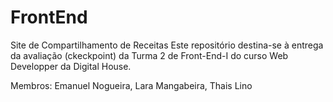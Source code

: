 # FrontEnd

Site de Compartilhamento de Receitas
Este repositório destina-se à entrega da avaliação (ckeckpoint) da Turma 2 de Front-End-I do curso Web Developper da Digital House.

Membros:
Emanuel Nogueira,
Lara Mangabeira,
Thais Lino
